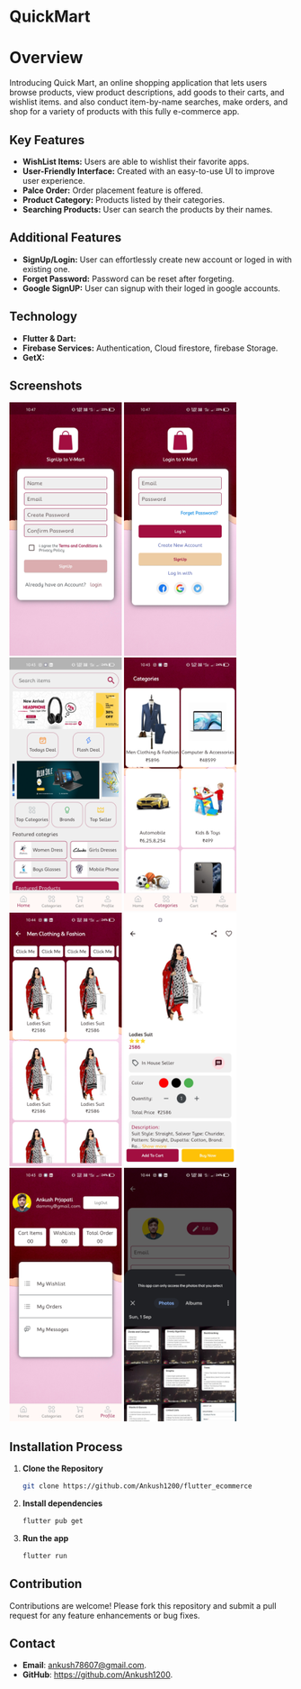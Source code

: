 # QuickMart

# Overview
Introducing Quick Mart, an online shopping application that lets users browse products, view product descriptions, add goods to their carts, and wishlist items. and also conduct item-by-name searches, make orders, and shop for a variety of products with this fully e-commerce app.

## Key Features
  - **WishList Items:** Users are able to wishlist their favorite apps.
  - **User-Friendly Interface:** Created with an easy-to-use UI to improve user experience.
  - **Palce Order:** Order placement feature is offered.
  - **Product Category:** Products listed by their categories.
  - **Searching Products:** User can search the products by their names.
 
## Additional Features
  - **SignUp/Login:** User can effortlessly create new account or loged in with existing one.
  - **Forget Password:** Password can be reset after forgeting.
  - **Google SignUP:** User can signup with their loged in google accounts.

## Technology
  - **Flutter & Dart:** 
  - **Firebase Services:** Authentication, Cloud firestore, firebase Storage.
  - **GetX:**

## Screenshots
<div style=align-items: center;>
  <img width=200px height=450px src="screenshots/1.jpg">
  <img width=200px height=450px src="screenshots/2.jpg">
  <img width=200px height=450px src="screenshots/3.jpg">
  <img width=200px height=450px src="screenshots/4.jpg">
  <img width=200px height=450px src="screenshots/5.jpg">
  <img width=200px height=450px src="screenshots/6.jpg">
  <img width=200px height=450px src="screenshots/7.jpg">
  <img width=200px height=450px src="screenshots/8.jpg">
</div>

## Installation Process

1. **Clone the Repository**
   ```bash
   git clone https://github.com/Ankush1200/flutter_ecommerce

2. **Install dependencies**
   ```bash
   flutter pub get
3. **Run the app**
   ```bash
   flutter run

## Contribution
Contributions are welcome! Please fork this repository and submit a pull request for any feature enhancements or bug fixes.

## Contact
- **Email**: ankush78607@gmail.com.
- **GitHub**: https://github.com/Ankush1200.
